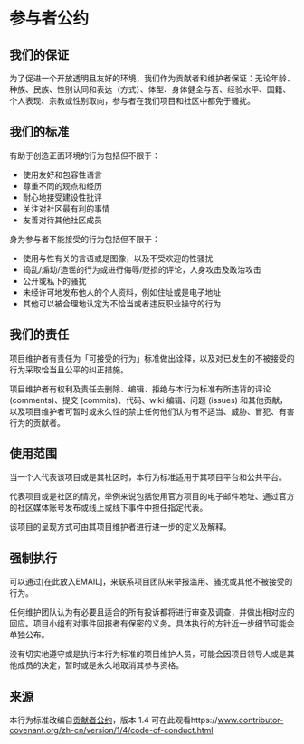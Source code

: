 # 参与者公约

## 我们的保证

为了促进一个开放透明且友好的环境，我们作为贡献者和维护者保证：无论年龄、种族、民族、性别认同和表达（方式）、体型、身体健全与否、经验水平、国籍、个人表现、宗教或性别取向，参与者在我们项目和社区中都免于骚扰。

## 我们的标准

有助于创造正面环境的行为包括但不限于：

* 使用友好和包容性语言
* 尊重不同的观点和经历
* 耐心地接受建设性批评
* 关注对社区最有利的事情
* 友善对待其他社区成员

身为参与者不能接受的行为包括但不限于：

* 使用与性有关的言语或是图像，以及不受欢迎的性骚扰
* 捣乱/煽动/造谣的行为或进行侮辱/贬损的评论，人身攻击及政治攻击
* 公开或私下的骚扰
* 未经许可地发布他人的个人资料，例如住址或是电子地址
* 其他可以被合理地认定为不恰当或者违反职业操守的行为

## 我们的责任

项目维护者有责任为「可接受的行为」标准做出诠释，以及对已发生的不被接受的行为采取恰当且公平的纠正措施。

项目维护者有权利及责任去删除、编辑、拒绝与本行为标准有所违背的评论 (comments)、提交 (commits)、代码、wiki 编辑、问题 (issues) 和其他贡献，以及项目维护者可暂时或永久性的禁止任何他们认为有不适当、威胁、冒犯、有害行为的贡献者。

## 使用范围

当一个人代表该项目或是其社区时，本行为标准适用于其项目平台和公共平台。

代表项目或是社区的情况，举例来说包括使用官方项目的电子邮件地址、通过官方的社区媒体账号发布或线上或线下事件中担任指定代表。

该项目的呈现方式可由其项目维护者进行进一步的定义及解释。

## 强制执行

可以通过[在此放入EMAIL]，来联系项目团队来举报滥用、骚扰或其他不被接受的行为。

任何维护团队认为有必要且适合的所有投诉都将进行审查及调查，并做出相对应的回应。项目小组有对事件回报者有保密的义务。具体执行的方针近一步细节可能会单独公布。

没有切实地遵守或是执行本行为标准的项目维护人员，可能会因项目领导人或是其他成员的决定，暂时或是永久地取消其参与资格。

## 来源

本行为标准改编自[贡献者公约][主页]，版本 1.4
可在此观看https://www.contributor-covenant.org/zh-cn/version/1/4/code-of-conduct.html

[主页]: https://www.contributor-covenant.org
